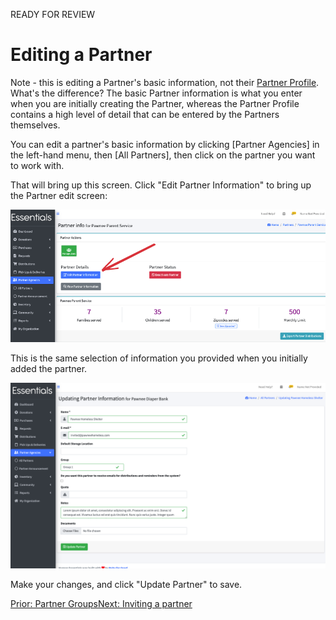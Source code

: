 READY FOR REVIEW

# Editing a Partner

Note - this is editing a Partner's basic information,  not their [Partner Profile](pm_partner_profiles.md).  What's the difference?  The basic Partner information is what you enter when you are initially creating the Partner, whereas the Partner Profile contains a high level of detail that can be entered by the Partners themselves.

You can edit a partner's basic information by clicking [Partner Agencies] in the left-hand menu, then [All Partners], then click on  the partner you want to work with.

That will bring up this screen. Click "Edit Partner Information"  to bring up the Partner edit screen:

![top of View Partner screen](images/partners/partners_edit_navigation.png)

This is the same selection of information you provided when you initially added the partner.

![edit page for basic Partner information](images/partners/partners_edit.png)


Make your changes, and click "Update Partner" to save.




[Prior: Partner Groups](pm_partner_groups.md)[Next: Inviting a partner](pm_inviting_a_partner.md)
